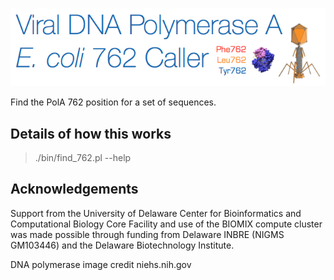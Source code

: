 ![Alt text](https://github.com/dnasko/dna_pola_762_caller/blob/master/images/logo.png "762!")

Find the PolA 762 position for a set of sequences.

Details of how this works
-------------------------

> ./bin/find_762.pl --help

Acknowledgements
----------------

Support from the University of Delaware Center for Bioinformatics and Computational Biology Core Facility and use of the BIOMIX compute cluster was made possible through funding from Delaware INBRE (NIGMS GM103446) and the Delaware Biotechnology Institute.

DNA polymerase image credit niehs.nih.gov
